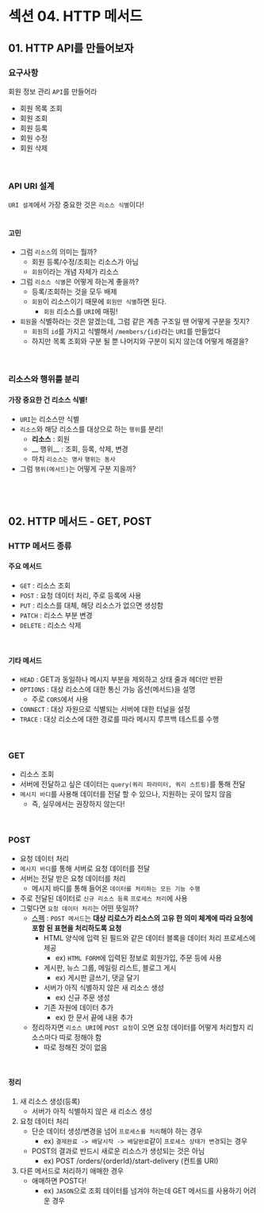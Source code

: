 # 섹션 04. HTTP 메서드
## 01. HTTP API를 만들어보자
### 요구사항 
회원 정보 관리 `API`를 만들어라
- 회원 목록 조회
- 회원 조회
- 회원 등록
- 회원 수정
- 회원 삭제  
<br/>

### API URI 설계
`URI 설계`에서 가장 중요한 것은 `리소스 식별`이다!  
<br/>

#### 고민 
- 그럼 `리소스`의 의미는 뭘까?
	- 회원 등록/수정/조회는 리소스가 아님
	- `회원`이라는 개념 자체가 리소스
- 그럼 `리소스 식별`은 어떻게 하는게 좋을까?
	- 등록/조회하는 것을 모두 배제
	- `회원`이 리소스이기 때문에 `회원만 식별`하면 된다.
		- `회원` 리소스를 `URI`에 매핑!
- `회원`을 식별하라는 것은 알겠는데, 그럼 같은 계층 구조일 땐 어떻게 구분을 짓지?
	- `회원`의 `id`를 가지고 식별해서 `/members/{id}`라는 `URI`를 만들었다
	- 하지만 목록 조회와 구분 될 뿐 나머지와 구분이 되지 않는데 어떻게 해결을?  
<br/>

### 리소스와 행위를 분리
#### 가장 중요한 건 리소스 식별!
- `URI`는 리소스만 식별
- `리소스`와 해당 리소스를 대상으로 하는 `행위`를 분리!
	- __리소스__ : 회원
	- __ 행위__ : 조회, 등록, 삭제, 변경
	- 마치 `리소스는 명사` `행위는 동사`
- 그럼 `행위(메서드)`는 어떻게 구분 지을까?  
<br/><br/><br/>

## 02. HTTP 메서드 - GET, POST
### HTTP 메서드 종류
####  주요 메서드
- `GET` : 리소스 조회
- `POST` : 요청 데이터 처리, 주로 등록에 사용
- `PUT` : 리소스를 대체, 해당 리소스가 없으면 생성함
- `PATCH` : 리소스 부분 변경
- `DELETE` : 리소스 삭제  
<br/>

#### 기타 메서드
- `HEAD` : GET과 동일하나 메시지 부분을 제외하고 상태 줄과 헤더만 반환
- `OPTIONS` : 대상 리소스에 대한 통신 가능 옵션(메서드)을 설명
	- 주로 `CORS`에서 사용
- `CONNECT` : 대상 자원으로 식별되는 서버에 대한 터널을 설정
- `TRACE` : 대상 리소스에 대한 경로를 따라 메시지 루프백 테스트를 수행  
<br/>

### GET
- 리소스 조회
- 서버에 전달하고 싶은 데이터는 `query(쿼리 파라미터, 쿼리 스트링)`를 통해 전달
- `메시지 바디`를 사용해 데이터를 전달 할 수 있으나, 지원하는 곳이 많지 않음
	- 즉, 실무에서는 권장하지 않는다!  
<br/>

### POST
- 요청 데이터 처리
- `메시지 바디`를 통해 서버로 요청 데이터를 전달
- 서버는 전달 받은 요청 데이터를 처리
	- 메시지 바디를 통해 들어온 `데이터를 처리하는 모든 기능 수행`
- 주로 전달된 데이터로 `신규 리소스 등록` `프로세스 처리`에 사용
- 그렇다면 `요청 데이터 처리`는 어떤 뜻일까?
	- [스펙](https://tools.ietf.org/html/rfc7231#section-4.3.3) : `POST 메서드`는 __대상 리로스가 리소스의 고유 한 의미 체계에 따라 요청에 포함 된 표현을 처리하도록 요청__
		- HTML 양식에 입력 된 필드와 같은 데이터 블록을 데이터 처리 프로세스에 제공
			- ex) `HTML FORM`에 입력된 정보로 회원가입, 주문 등에 사용
		- 게시판, 뉴스 그룹, 메일링 리스트, 블로그 게시
			- ex) 게시판 글쓰기, 댓글 달기
		- 서버가 아직 식별하지 않은 새 리소스 생성
			- ex) 신규 주문 생성
		- 기존 자원에 데이터 추가
			- ex) 한 문서 끝에 내용 추가
	- 정리하자면 `리소스 URI`에 `POST 요청`이 오면 요청 데이터를 어떻게 처리할지 리소스마다 따로 정해야 함
		- 따로 정해진 것이 없음  
<br/>

#### 정리
1. 새 리소스 생성(등록)
	- 서버가 아직 식별하지 않은 새 리소스 생성
2. 요청 데이터 처리
	- 단순 데이터 생성/변경을 넘어 `프로세스를 처리`해야 하는 경우
		- ex) `결제완료 -> 배달시작 -> 배달완료`같이 `프로세스 상태가 변경`되는 경우
	- POST의 결과로 반드시 새로운 리소스가 생성되는 것은 아님
		- ex)  POST /orders/{orderId}/start-delivery (컨트롤 URI)
3. 다른 메서드로 처리하기 애매한 경우
	- 애매하면 POST다!
		- ex) `JASON`으로 조회 데이터를 넘겨야 하는데 GET 메서드를 사용하기 어려운 경우
